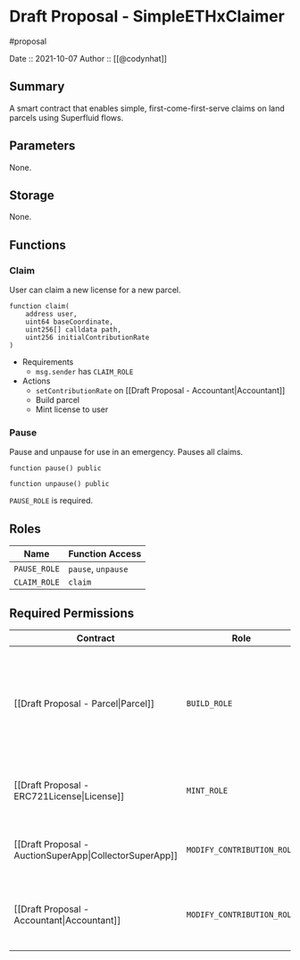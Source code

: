 # Draft Proposal - SimpleETHxClaimer
#proposal

Date :: 2021-10-07
Author :: [[@codynhat]]

## Summary
A smart contract that enables simple, first-come-first-serve claims on land parcels using Superfluid flows.

## Parameters
None.

## Storage
None.

## Functions
### Claim
User can claim a new license for a new parcel.
```solidity
function claim(
	address user,
	uint64 baseCoordinate, 
	uint256[] calldata path, 
	uint256 initialContributionRate
)
```

- Requirements
	- `msg.sender` has `CLAIM_ROLE`
- Actions
	- `setContributionRate` on [[Draft Proposal - Accountant\|Accountant]]
	- Build parcel
	- Mint license to user

### Pause
Pause and unpause for use in an emergency. Pauses all claims.

```
function pause() public
```

```
function unpause() public
```

`PAUSE_ROLE` is required.

## Roles
| Name         | Function Access    |
| ------------ | ------------------ |
| `PAUSE_ROLE` | `pause`, `unpause` |
| `CLAIM_ROLE` | `claim`            |

## Required Permissions
| Contract                                                  | Role                       | Reason                                                                                                  |
| --------------------------------------------------------- | -------------------------- | ------------------------------------------------------------------------------------------------------- |
| [[Draft Proposal - Parcel\|Parcel]]                       | `BUILD_ROLE`               | Builds a new parcel with the given base coordinate and path, if the payment and contribution are valid. |
| [[Draft Proposal - ERC721License\|License]]               | `MINT_ROLE`                | Mints a license if parcel is successfully minted                                                        |
| [[Draft Proposal - AuctionSuperApp\|CollectorSuperApp]] | `MODIFY_CONTRIBUTION_ROLE` | Increases contribution rate when mint is successful                                                     |
| [[Draft Proposal - Accountant\|Accountant]]               | `MODIFY_CONTRIBUTION_ROLE` | Will modify license contribution rate on behalf of users                                                |
